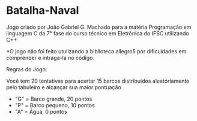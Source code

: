 # Batalha-Naval
Jogo criado por João Gabriel G. Machado para a matéria Programação em linguagem C da 7° fase do curso técnico em Eletrônica do IFSC utilizando C++

*O jogo não foi feito utulizando a biblioteca allegro5 por dificuldades em comprender e intraga-la no código. 


Regras do Jogo:

Você tem 20 tentativas para acertar 15 barcos distribuidos aleatóriamente pelo tabuleiro e alcançar sua maior pontuação
- "G" = Barco grande, 20 pontos 
- "P" = Barco pequeno, 10 pontos
- "A" = Água, 0 pontos 
